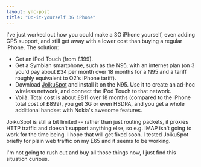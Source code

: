 ```yaml
---
layout: ync-post
title: "Do-it-yourself 3G iPhone"
---
```


I've just worked out how you could make a 3G iPhone yourself, even adding GPS support, and still get
away with a lower cost than buying a regular iPhone. The solution:

* Get an iPod Touch (from £199).
* Get a Symbian smartphone, such as the N95, with an internet plan (on 3 you'd pay
about £34 per month over 18 months for a N95 and a tariff roughly equivalent to O2's iPhone
tariff).
* Download
[JoikuSpot](http://www.joikuspot.com/aboutJoikuSpot.php) and install it on the N95. Use it to create
an ad-hoc wireless network, and connect the iPod Touch to that
network.
* Voilà. Total cost is about £811 over 18 months (compared to the iPhone total
cost of £899), you get 3G or even HSDPA, and you get a whole additional handset with Nokia's
awesome features.

JoikuSpot is still a bit limited -- rather than just routing packets,
it proxies HTTP traffic and doesn't support anything else, so e.g. IMAP isn't going to work for the
time being. I hope that will get fixed soon. I tested JoikuSpot briefly for plain web traffic on my
E65 and it seems to be working.

I'm not going to rush out and buy all those things now, I just find
this situation curious.
